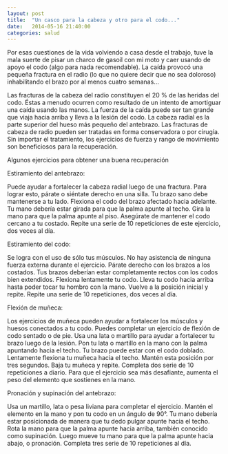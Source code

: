 ```yaml
---
layout: post
title:  "Un casco para la cabeza y otro para el codo..."
date:   2014-05-16 21:40:00
categories: salud
---
```


<p class="backgroundRadius sombra">
Por esas cuestiones de la vida volviendo a casa desde el trabajo, tuve la mala suerte de pisar un charco de gasoil con mi moto y caer usando de apoyo el codo (algo para nada recomendable). La caída provocó una pequeña fractura en el radio (lo que no quiere decir que no sea doloroso) inhabilitando el brazo por al menos cuatro semanas...
</p>
<p>
Las fracturas de la cabeza del radio constituyen el 20 % de las heridas del codo. Éstas a menudo ocurren como resultado de un intento de amortiguar una caída usando las manos. La fuerza de la caída puede ser tan grande que viaja hacia arriba y lleva a la lesión del codo. 
La cabeza radial es la parte superior del hueso más pequeño del antebrazo. Las fracturas de cabeza de radio pueden ser tratadas en forma conservadora o por cirugía. Sin importar el tratamiento, los ejercicios de fuerza y rango de movimiento son beneficiosos para la recuperación.
</p>
<p class="sombra">
Algunos ejercicios para obtener una buena recuperación
</p>
<span class="bold underline">Estiramiento del antebrazo:</span>
<p>
Puede ayudar a fortalecer la cabeza radial luego de una fractura. Para lograr esto, párate o siéntate derecho en una silla. Tu brazo sano debe mantenerse a tu lado. Flexiona el codo del brazo afectado hacia adelante. Tu mano debería estar girada para que la palma apunte al techo. Gira la mano para que la palma apunte al piso. Asegúrate de mantener el codo cercano a tu costado. Repite una serie de 10 repeticiones de este ejercicio, dos veces al día.
</p>
<span class="bold underline">Estiramiento del codo:</span>
<p>
Se logra con el uso de sólo tus músculos. No hay asistencia de ninguna fuerza externa durante el ejercicio. Párate derecho con los brazos a los costados. Tus brazos deberían estar completamente rectos con los codos bien extendidos. Flexiona lentamente tu codo. Lleva tu codo hacia arriba hasta poder tocar tu hombro con la mano. Vuelve a la posición inicial y repite. Repite una serie de 10 repeticiones, dos veces al día.
</p>
<span class="bold underline">Flexión de muñeca:</span>
<p>
Los ejercicios de muñeca pueden ayudar a fortalecer los músculos y huesos conectados a tu codo. Puedes completar un ejercicio de flexión de codo sentado o de pie. Usa una lata o martillo para ayudar a fortalecer tu brazo luego de la lesión. Pon tu lata o martillo en la mano con la palma apuntando hacia el techo. Tu brazo puede estar con el codo doblado. Lentamente flexiona tu muñeca hacia el techo. Mantén esta posición por tres segundos. Baja tu muñeca y repite. Completa dos serie de 10 repeticiones a diario. Para que el ejercicio sea más desafiante, aumenta el peso del elemento que sostienes en la mano.
</p>
<span class="bold underline">Pronación y supinación del antebrazo:</span>
<p>
Usa un martillo, lata o pesa liviana para completar el ejercicio. Mantén el elemento en la mano y pon tu codo en un ángulo de 90°. Tu mano debería estar posicionada de manera que tu dedo pulgar apunte hacia el techo. Rota la mano para que la palma apunte hacia arriba, también conocido como supinación. Luego mueve tu mano para que la palma apunte hacia abajo, o pronación. Completa tres serie de 10 repeticiones al día.
</p>